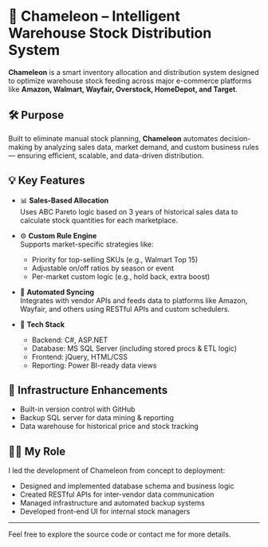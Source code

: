 # 🦎 Chameleon – Intelligent Warehouse Stock Distribution System

**Chameleon** is a smart inventory allocation and distribution system designed to optimize warehouse stock feeding across major e-commerce platforms like **Amazon, Walmart, Wayfair, Overstock, HomeDepot, and Target**.

## 🛠️ Purpose

Built to eliminate manual stock planning, **Chameleon** automates decision-making by analyzing sales data, market demand, and custom business rules — ensuring efficient, scalable, and data-driven distribution.

## 💡 Key Features

- 📊 **Sales-Based Allocation**  
  Uses ABC Pareto logic based on 3 years of historical sales data to calculate stock quantities for each marketplace.

- ⚙️ **Custom Rule Engine**  
  Supports market-specific strategies like:

  - Priority for top-selling SKUs (e.g., Walmart Top 15)
  - Adjustable on/off ratios by season or event
  - Per-market custom logic (e.g., hold back, extra boost)

- 🔁 **Automated Syncing**  
  Integrates with vendor APIs and feeds data to platforms like Amazon, Wayfair, and others using RESTful APIs and custom schedulers.

- 🧱 **Tech Stack**
  - Backend: C#, ASP.NET
  - Database: MS SQL Server (including stored procs & ETL logic)
  - Frontend: jQuery, HTML/CSS
  - Reporting: Power BI-ready data views

## 🔐 Infrastructure Enhancements

- Built-in version control with GitHub
- Backup SQL server for data mining & reporting
- Data warehouse for historical price and stock tracking

## 🙋‍♂️ My Role

I led the development of Chameleon from concept to deployment:

- Designed and implemented database schema and business logic
- Created RESTful APIs for inter-vendor data communication
- Managed infrastructure and automated backup systems
- Developed front-end UI for internal stock managers

---

Feel free to explore the source code or contact me for more details.
